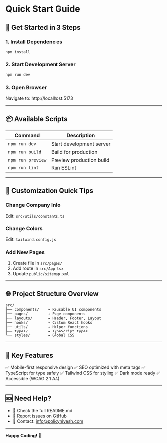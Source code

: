 # Quick Start Guide

## 🚀 Get Started in 3 Steps

### 1. Install Dependencies
```bash
npm install
```

### 2. Start Development Server
```bash
npm run dev
```

### 3. Open Browser
Navigate to: http://localhost:5173

---

## 📦 Available Scripts

| Command | Description |
|---------|-------------|
| `npm run dev` | Start development server |
| `npm run build` | Build for production |
| `npm run preview` | Preview production build |
| `npm run lint` | Run ESLint |

---

## 🎨 Customization Quick Tips

### Change Company Info
Edit: `src/utils/constants.ts`

### Change Colors
Edit: `tailwind.config.js`

### Add New Pages
1. Create file in `src/pages/`
2. Add route in `src/App.tsx`
3. Update `public/sitemap.xml`

---

## 🌐 Project Structure Overview

```
src/
├── components/    → Reusable UI components
├── pages/         → Page components
├── layouts/       → Header, Footer, Layout
├── hooks/         → Custom React hooks
├── utils/         → Helper functions
├── types/         → TypeScript types
└── styles/        → Global CSS
```

---

## 📱 Key Features

✅ Mobile-first responsive design
✅ SEO optimized with meta tags
✅ TypeScript for type safety
✅ Tailwind CSS for styling
✅ Dark mode ready
✅ Accessible (WCAG 2.1 AA)

---

## 🆘 Need Help?

- 📖 Check the full README.md
- 🐛 Report issues on GitHub
- 📧 Contact: info@policynivesh.com

---

**Happy Coding! 🎉**

